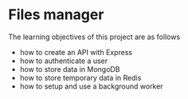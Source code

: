# Files manager

The learning objectives of this project are as follows

- how to create an API with Express
- how to authenticate a user
- how to store data in MongoDB
- how to store temporary data in Redis
- how to setup and use a background worker
